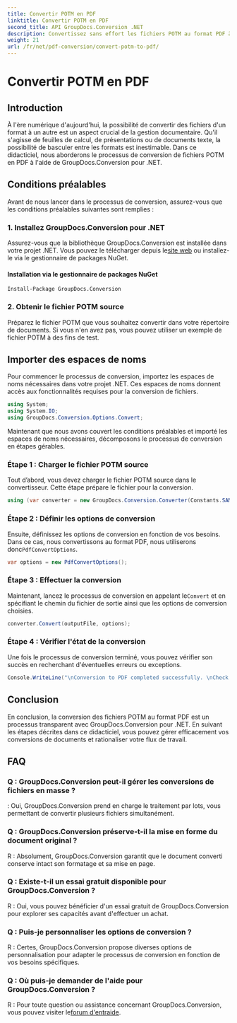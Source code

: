 ```yaml
---
title: Convertir POTM en PDF
linktitle: Convertir POTM en PDF
second_title: API GroupDocs.Conversion .NET
description: Convertissez sans effort les fichiers POTM au format PDF à l'aide de GroupDocs.Conversion pour .NET. Rationalisez votre flux de gestion de documents.
weight: 21
url: /fr/net/pdf-conversion/convert-potm-to-pdf/
---
```


# Convertir POTM en PDF

## Introduction

À l'ère numérique d'aujourd'hui, la possibilité de convertir des fichiers d'un format à un autre est un aspect crucial de la gestion documentaire. Qu'il s'agisse de feuilles de calcul, de présentations ou de documents texte, la possibilité de basculer entre les formats est inestimable. Dans ce didacticiel, nous aborderons le processus de conversion de fichiers POTM en PDF à l'aide de GroupDocs.Conversion pour .NET.

## Conditions préalables

Avant de nous lancer dans le processus de conversion, assurez-vous que les conditions préalables suivantes sont remplies :

### 1. Installez GroupDocs.Conversion pour .NET

 Assurez-vous que la bibliothèque GroupDocs.Conversion est installée dans votre projet .NET. Vous pouvez le télécharger depuis le[site web](https://releases.groupdocs.com/conversion/net/) ou installez-le via le gestionnaire de packages NuGet.

#### Installation via le gestionnaire de packages NuGet

```
Install-Package GroupDocs.Conversion
```

### 2. Obtenir le fichier POTM source

Préparez le fichier POTM que vous souhaitez convertir dans votre répertoire de documents. Si vous n'en avez pas, vous pouvez utiliser un exemple de fichier POTM à des fins de test.

## Importer des espaces de noms

Pour commencer le processus de conversion, importez les espaces de noms nécessaires dans votre projet .NET. Ces espaces de noms donnent accès aux fonctionnalités requises pour la conversion de fichiers.

```csharp
using System;
using System.IO;
using GroupDocs.Conversion.Options.Convert;
```

Maintenant que nous avons couvert les conditions préalables et importé les espaces de noms nécessaires, décomposons le processus de conversion en étapes gérables.

### Étape 1 : Charger le fichier POTM source

Tout d’abord, vous devez charger le fichier POTM source dans le convertisseur. Cette étape prépare le fichier pour la conversion.

```csharp
using (var converter = new GroupDocs.Conversion.Converter(Constants.SAMPLE_POTM))
```

### Étape 2 : Définir les options de conversion

 Ensuite, définissez les options de conversion en fonction de vos besoins. Dans ce cas, nous convertissons au format PDF, nous utiliserons donc`PdfConvertOptions`.

```csharp
var options = new PdfConvertOptions();
```

### Étape 3 : Effectuer la conversion

 Maintenant, lancez le processus de conversion en appelant le`Convert` et en spécifiant le chemin du fichier de sortie ainsi que les options de conversion choisies.

```csharp
converter.Convert(outputFile, options);
```

### Étape 4 : Vérifier l'état de la conversion

Une fois le processus de conversion terminé, vous pouvez vérifier son succès en recherchant d'éventuelles erreurs ou exceptions.

```csharp
Console.WriteLine("\nConversion to PDF completed successfully. \nCheck output in {0}", outputFolder);
```

## Conclusion

En conclusion, la conversion des fichiers POTM au format PDF est un processus transparent avec GroupDocs.Conversion pour .NET. En suivant les étapes décrites dans ce didacticiel, vous pouvez gérer efficacement vos conversions de documents et rationaliser votre flux de travail.

## FAQ

### Q : GroupDocs.Conversion peut-il gérer les conversions de fichiers en masse ?

: Oui, GroupDocs.Conversion prend en charge le traitement par lots, vous permettant de convertir plusieurs fichiers simultanément.

### Q : GroupDocs.Conversion préserve-t-il la mise en forme du document original ?

R : Absolument, GroupDocs.Conversion garantit que le document converti conserve intact son formatage et sa mise en page.

### Q : Existe-t-il un essai gratuit disponible pour GroupDocs.Conversion ?

R : Oui, vous pouvez bénéficier d'un essai gratuit de GroupDocs.Conversion pour explorer ses capacités avant d'effectuer un achat.

### Q : Puis-je personnaliser les options de conversion ?

R : Certes, GroupDocs.Conversion propose diverses options de personnalisation pour adapter le processus de conversion en fonction de vos besoins spécifiques.

### Q : Où puis-je demander de l'aide pour GroupDocs.Conversion ?

 R : Pour toute question ou assistance concernant GroupDocs.Conversion, vous pouvez visiter le[forum d'entraide](https://forum.groupdocs.com/c/conversion/11).